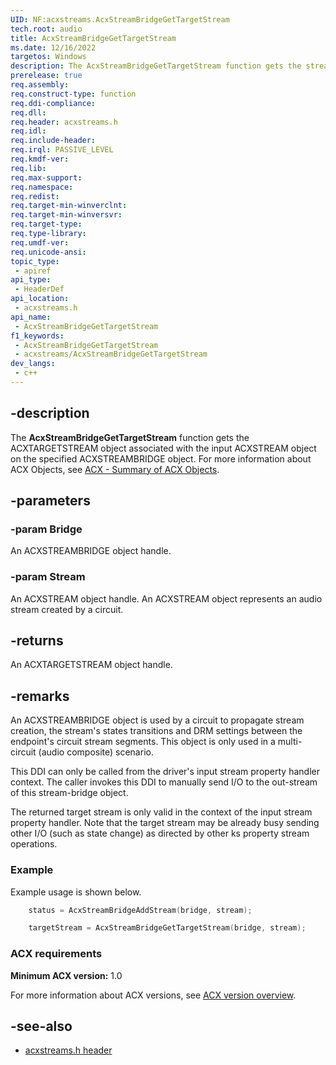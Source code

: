 ```yaml
---
UID: NF:acxstreams.AcxStreamBridgeGetTargetStream
tech.root: audio
title: AcxStreamBridgeGetTargetStream
ms.date: 12/16/2022
targetos: Windows
description: The AcxStreamBridgeGetTargetStream function gets the stream associated with a specific ACXSTREAMBRIDGE object.
prerelease: true
req.assembly: 
req.construct-type: function
req.ddi-compliance: 
req.dll: 
req.header: acxstreams.h
req.idl: 
req.include-header: 
req.irql: PASSIVE_LEVEL
req.kmdf-ver: 
req.lib: 
req.max-support: 
req.namespace: 
req.redist: 
req.target-min-winverclnt: 
req.target-min-winversvr: 
req.target-type: 
req.type-library: 
req.umdf-ver: 
req.unicode-ansi: 
topic_type:
 - apiref
api_type:
 - HeaderDef 
api_location:
 - acxstreams.h
api_name:
 - AcxStreamBridgeGetTargetStream
f1_keywords:
 - AcxStreamBridgeGetTargetStream
 - acxstreams/AcxStreamBridgeGetTargetStream
dev_langs:
 - c++
---
```


## -description

The **AcxStreamBridgeGetTargetStream** function gets the ACXTARGETSTREAM object associated with the input ACXSTREAM object on the specified ACXSTREAMBRIDGE object. For more information about ACX Objects, see [ACX - Summary of ACX Objects](/windows-hardware/drivers/audio/acx-summary-of-objects).

## -parameters

### -param Bridge

An ACXSTREAMBRIDGE object handle.

### -param Stream

An ACXSTREAM object handle. An ACXSTREAM object represents an audio stream created by a circuit.

## -returns

An ACXTARGETSTREAM object handle.

## -remarks

An ACXSTREAMBRIDGE object is used by a circuit to propagate stream creation, the stream's states transitions and DRM settings between the endpoint's circuit stream segments.  This object is only used in a multi-circuit (audio composite) scenario.

This DDI can only be called from the driver's input stream property handler context. The caller invokes this DDI to manually send I/O to the out-stream of this stream-bridge object.

The returned target stream is only valid in the context of the input stream property handler. Note that the target stream may be already busy sending other I/O (such as state change) as directed by other ks property stream operations.

### Example

Example usage is shown below.

```cpp
    status = AcxStreamBridgeAddStream(bridge, stream);

    targetStream = AcxStreamBridgeGetTargetStream(bridge, stream);
```

### ACX requirements

**Minimum ACX version:** 1.0

For more information about ACX versions, see [ACX version overview](/windows-hardware/drivers/audio/acx-version-overview).

## -see-also

- [acxstreams.h header](index.md)
